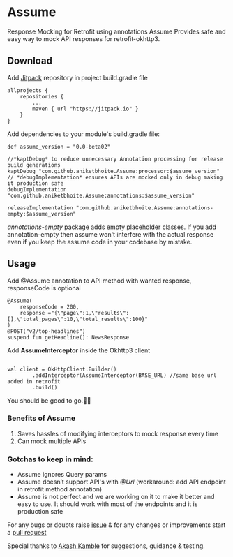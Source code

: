 # Assume

Response Mocking for Retrofit using annotations
Assume Provides safe and easy way to mock API responses for retrofit-okhttp3.

## Download
Add [Jitpack](https://jitpack.io/) repository in project build.gradle file

```
allprojects {
    repositories {
        ...
        maven { url "https://jitpack.io" }
    }
}

```

Add dependencies to your module's build.gradle file:

```
def assume_version = "0.0-beta02"

//*kaptDebug* to reduce unnecessary Annotation processing for release build generations
kaptDebug "com.github.aniketbhoite.Assume:processor:$assume_version"
// *debugImplementation* ensures APIs are mocked only in debug making it production safe
debugImplementation "com.github.aniketbhoite.Assume:annotations:$assume_version"

releaseImplementation "com.github.aniketbhoite.Assume:annotations-empty:$assume_version"
```

*annotations-empty* package adds empty placeholder classes. If you add annotation-empty then assume won't interfere with the actual response even if you keep the assume code in your codebase by mistake.

## Usage

Add @Assume annotation to API method with wanted response, responseCode is optional

```
@Assume(
	responseCode = 200,
	response ="{\"page\":1,\"results\":[],\"total_pages\":10,\"total_results\":100}"
)
@POST("v2/top-headlines")
suspend fun getHeadline(): NewsResponse

```

Add **AssumeInterceptor** inside the Okhttp3 client

```

val client = OkHttpClient.Builder()
        .addInterceptor(AssumeInterceptor(BASE_URL) //same base url added in retrofit
        .build()

```

You should be good to go.👍🏽

### Benefits of Assume

1. Saves hassles of modifying interceptors to mock response every time
2. Can mock multiple APIs

### Gotchas to keep in mind:

- Assume ignores Query params
- Assume doesn’t support API's with *@Url* (workaround: add API endpoint in retrofit method annotation)
- Assume is not perfect and we are working on it to make it better and easy to use. It should work with most of the endpoints and it is production safe

For any bugs or doubts raise [issue](https://github.com/aniketbhoite/Assume/issues) & for any changes or improvements start a [pull request](https://github.com/aniketbhoite/Assume/pulls)


Special thanks to [Akash Kamble](https://github.com/Akashkamble) for suggestions, guidance & testing.
